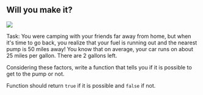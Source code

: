 ## Will you make it?

![](https://img.shields.io/badge/Difficulty-8kyu-9cf?logo=codewars)

Task:
You were camping with your friends far away from home, but when it's time to go back, you realize that your fuel is running out and the nearest pump is 50 miles away! You know that on average, your car runs on about 25 miles per gallon. There are 2 gallons left.

Considering these factors, write a function that tells you if it is possible to get to the pump or not.

Function should return `true` if it is possible and `false` if not.
